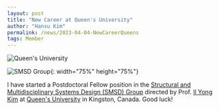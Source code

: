 ```yaml
---
layout: post
title: "New Career at Queen's University"
author: "Hansu Kim"
permalink: /news/2023-04-04-NewCareerQueens
tags: Member
---
```

![Queen's University](https://user-images.githubusercontent.com/54526956/230099209-94437726-4cf9-4c9c-a94b-7f7277dd5998.jpg)   
  
![SMSD Group](https://github.com/kim-hansu/kim-hansu.github.io/assets/54526956/98f20799-1ccd-4c86-abad-22715481eb1f){: width="75%" height="75%"}   
  
I have started a Postdoctoral Fellow position in the [Structural and Multidisciplinary Systems Design (SMSD) Group](https://ilyongkim.ca/) directed by Prof. [Il Yong Kim](https://scholar.google.com/citations?hl=en&user=9nbcizgAAAAJ) at [Queen's University](https://www.queensu.ca/) in Kingston, Canada. Good luck!  
